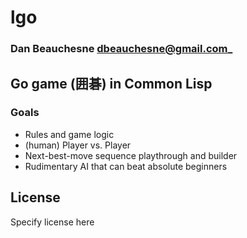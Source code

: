 # lgo
### Dan Beauchesne <dbeauchesne@gmail.com>_

## Go game (囲碁) in Common Lisp

### Goals

- Rules and game logic
- (human) Player vs. Player
- Next-best-move sequence playthrough and builder
- Rudimentary AI that can beat absolute beginners

## License

Specify license here

